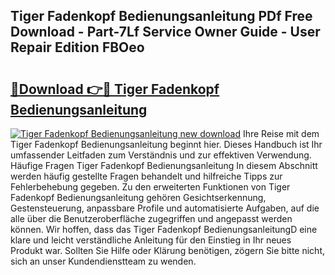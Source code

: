 ## Tiger Fadenkopf Bedienungsanleitung PDf Free Download - Part-7Lf Service Owner Guide - User Repair Edition FBOeo

# <h2><a href="http://df4buz.blite.top/?on=Tiger+Fadenkopf+Bedienungsanleitung">🔗Download 👉🔴 Tiger Fadenkopf Bedienungsanleitung</a></h2>

[![Tiger Fadenkopf Bedienungsanleitung new download](https://i.imgur.com/lujVjoI.png)](http://df4buz.blite.top/?on=Tiger+Fadenkopf+Bedienungsanleitung)
Ihre Reise mit dem Tiger Fadenkopf Bedienungsanleitung beginnt hier. Dieses Handbuch ist Ihr umfassender Leitfaden zum Verständnis und zur effektiven Verwendung. Häufige Fragen Tiger Fadenkopf Bedienungsanleitung In diesem Abschnitt werden häufig gestellte Fragen behandelt und hilfreiche Tipps zur Fehlerbehebung gegeben. Zu den erweiterten Funktionen von Tiger Fadenkopf Bedienungsanleitung gehören Gesichtserkennung, Gestensteuerung, anpassbare Profile und automatisierte Aufgaben, auf die alle über die Benutzeroberfläche zugegriffen und angepasst werden können. Wir hoffen, dass das Tiger Fadenkopf BedienungsanleitungD eine klare und leicht verständliche Anleitung für den Einstieg in Ihr neues Produkt war. Sollten Sie Hilfe oder Klärung benötigen, zögern Sie bitte nicht, sich an unser Kundendienstteam zu wenden.
